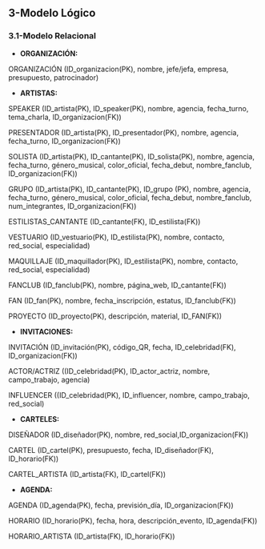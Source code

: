 ## 3-Modelo Lógico
### 3.1-Modelo Relacional

- **ORGANIZACIÓN:**

ORGANIZACIÓN (ID_organizacion(PK), nombre, jefe/jefa, empresa, presupuesto, patrocinador)

- **ARTISTAS:**

SPEAKER (ID_artista(PK), ID_speaker(PK), nombre, agencia, fecha_turno, tema_charla, ID_organizacion(FK))

PRESENTADOR (ID_artista(PK), ID_presentador(PK), nombre, agencia, fecha_turno, ID_organizacion(FK))
 
SOLISTA (ID_artista(PK), ID_cantante(PK), ID_solista(PK), nombre, agencia, fecha_turno, género_musical, color_oficial, fecha_debut, nombre_fanclub, ID_organizacion(FK))

GRUPO (ID_artista(PK), ID_cantante(PK), ID_grupo (PK), nombre, agencia, fecha_turno, género_musical, color_oficial, fecha_debut, nombre_fanclub, num_integrantes, ID_organizacion(FK))

ESTILISTAS_CANTANTE (ID_cantante(FK), ID_estilista(FK))

VESTUARIO (ID_vestuario(PK), ID_estilista(PK), nombre, contacto, red_social, especialidad)

MAQUILLAJE (ID_maquillador(PK), ID_estilista(PK), nombre, contacto, red_social, especialidad)

FANCLUB (ID_fanclub(PK), nombre, página_web, ID_cantante(FK))

FAN (ID_fan(PK), nombre, fecha_inscripción, estatus, ID_fanclub(FK))

PROYECTO (ID_proyecto(PK), descripción, material, ID_FAN(FK))

- **INVITACIONES:**

INVITACIÓN (ID_invitación(PK), código_QR, fecha, ID_celebridad(FK), ID_organizacion(FK))

ACTOR/ACTRIZ ((ID_celebridad(PK), ID_actor_actriz, nombre, campo_trabajo, agencia)

INFLUENCER ((ID_celebridad(PK), ID_influencer, nombre, campo_trabajo, red_social)

- **CARTELES:**

DISEÑADOR (ID_diseñador(PK), nombre, red_social,ID_organizacion(FK))

CARTEL (ID_cartel(PK), presupuesto, fecha, ID_diseñador(FK), ID_horario(FK))

CARTEL_ARTISTA (ID_artista(FK), ID_cartel(FK))

- **AGENDA:**

AGENDA (ID_agenda(PK), fecha, previsión_día, ID_organizacion(FK))

HORARIO (ID_horario(PK), fecha, hora, descripción_evento, ID_agenda(FK))

HORARIO_ARTISTA (ID_artista(FK), ID_horario(FK))
